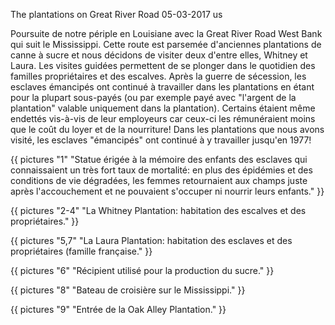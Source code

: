 The plantations on Great River Road
05-03-2017
us

Poursuite de notre périple en Louisiane avec la Great River Road West Bank qui suit le Mississippi. Cette route est parsemée d'anciennes plantations de canne à sucre et nous décidons de visiter deux d'entre elles, Whitney et Laura. Les visites guidées permettent de se plonger dans le quotidien des familles propriétaires et des escalves. Après la guerre de sécession, les esclaves émancipés ont continué à travailler dans les plantations en étant pour la plupart sous-payés (ou par exemple payé avec "l'argent de la plantation" valable uniquement dans la plantation). Certains étaient même endettés vis-à-vis de leur employeurs car ceux-ci les rémunéraient moins que le coût du loyer et de la nourriture! Dans les plantations que nous avons visité, les esclaves "émancipés" ont continué à y travailler jusqu'en 1977!

 {{ pictures "1" "Statue érigée à la mémoire des enfants des esclaves qui connaissaient un très fort taux de mortalité: en plus des épidémies et des conditions de vie dégradées, les femmes retournaient aux champs juste après l'accouchement et ne pouvaient s'occuper ni nourrir leurs enfants." }}

{{ pictures "2-4" "La Whitney Plantation: habitation des escalves et des propriétaires." }}

{{ pictures "5,7" "La Laura Plantation: habitation des esclaves et des propriétaires (famille française." }}

{{ pictures "6" "Récipient utilisé pour la production du sucre." }}

{{ pictures "8" "Bateau de croisière sur le Mississippi." }}

{{ pictures "9" "Entrée de la Oak Alley Plantation." }}
